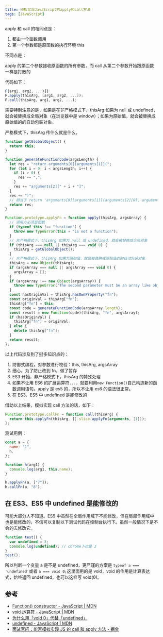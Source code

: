 ```yaml
---
title: 模拟实现JavaScript的apply和call方法
tags: [JavaScript]
---
```


apply 和 call 的相同点是：

1. 都由一个函数调用
2. 第一个参数都是原函数的执行环境 this

不同点是：

apply 的第二个参数接收原函数的所有参数，而 call 从第二个参数开始跟原函数一样是打散的

代码如下：

```javascript
F(arg1, arg2, ...){}
F.apply(thisArg, [arg1, arg2, ...]);
F.call(thisArg, arg1, arg2, ...);
```

需要特别注意的是，如果是在非严格模式下，thisArg 如果为 null 或 undefined，就会被替换成全局对象（在浏览器中是 window）；如果为原始值，就会被替换成原始值的的自动包装对象。

严格模式下，thisArg 传什么就是什么。

<!-- more -->

```javascript
function getGlobalObject() {
  return this;
}

function generateFunctionCode(argsLength) {
  let res = "return arguments[0][arguments[1]](";
  for (let i = 0; i < argsLength; i++) {
    if (i > 0) {
      res += ",";
    }
    res += "arguments[2][" + i + "]";
  }
  res += ")";
  // 相当于 return 'arguments[0][arguments[1]](arguments[2][0], arguments[2][1], arguments[2][2]...)';
  return res;
}

Function.prototype.applyFn = function apply(thisArg, argsArray) {
  // 调用方必须是函数
  if (typeof this !== "function") {
    throw new TypeError(this + "is not a function");
  }
  // 非严格模式下，thisArg 如果为 null 或 undefined，就会被替换成全局对象
  if (thisArg === null || thisArg === void 0) {
    thisArg = getGlobalObject();
  }
  // 非严格模式下，thisArg 如果为原始值，就会被替换成原始值的的自动包装对象
  thisArg = new Object(thisArg);
  if (argsArray === null || argsArray === void 0) {
    argsArray = [];
  }
  if (argsArray !== new Object(argsArray)) {
    throw new TypeError("The second parameter must be an array like object.");
  }
  const hasOriginVal = thisArg.hasOwnProperty("fn");
  const originVal = thisArg["fn"];
  thisArg["fn"] = this;
  const code = generateFunctionCode(argsArray.length);
  const result = new Function(code)(thisArg, "fn", argsArray);
  if (hasOriginVal) {
    thisArg["fn"] = originVal;
  } else {
    delete thisArg["fn"];
  }
  return result;
};
```

以上代码涉及到了挺多知识点的：

1. 防御式编程，对参数进行校验：this, thisArg, argsArray
2. 细心，为了防止改到 fn，做了暂存
3. ES3 开始，非严格模式下，thisArg 的特殊处理
4. 如果不让用 ES6 的扩展运算符`...`，就要利用`new Function()`自己构造新的函数调用语句。apply 是 es5 的，所以不让用 es6 的语法很正常。
5. 在 ES3、ES5 中 undefined 是能修改的

借助以上结果，模拟实现 call 方法的话，如下：

```javascript
Function.prototype.callFn = function call(thisArg) {
  return this.applyFn(thisArg, [].slice.applyFn(arguments, [1]));
};
```

测试用例：

```javascript
const a = {
  name: "1",
  h,
};

function h(arg1) {
  console.log(arg1, this.name);
}

h.applyFn(a, ["7"]);
h.callFn(a, "8");
```

## 在 ES3、ES5 中 undefined 是能修改的

可能大部分人不知道。ES5 中虽然在全局作用域下不能修改，但在局部作用域中也是能修改的，不信可以复制以下测试代码在控制台执行下。虽然一般情况下是不会的去修改它。

```javascript
function test() {
  var undefined = 3;
  console.log(undefined); // chrome下也是 3
}
test();
```

所以判断一个变量 a 是不是 undefined，更严谨的方案是 `typeof a === 'undefined'`或者 `a === void 0;`这里面用的是 void，void 的作用是计算表达式，始终返回 undefined，也可以这样写 void(0)。

## 参考

- [Function() constructor - JavaScript | MDN](https://developer.mozilla.org/en-US/docs/Web/JavaScript/Reference/Global_Objects/Function/Function)
- [void 运算符 - JavaScript | MDN](https://developer.mozilla.org/zh-CN/docs/Web/JavaScript/Reference/Operators/void)
- [为什么用「void 0」代替「undefined」](https://github.com/lessfish/underscore-analysis/issues/1)
- [undefined - JavaScript | MDN](https://developer.mozilla.org/zh-CN/docs/Web/JavaScript/Reference/Global_Objects/undefined)
- [面试官问：能否模拟实现 JS 的 call 和 apply 方法 - 掘金](https://juejin.cn/post/6844903728147857415)
